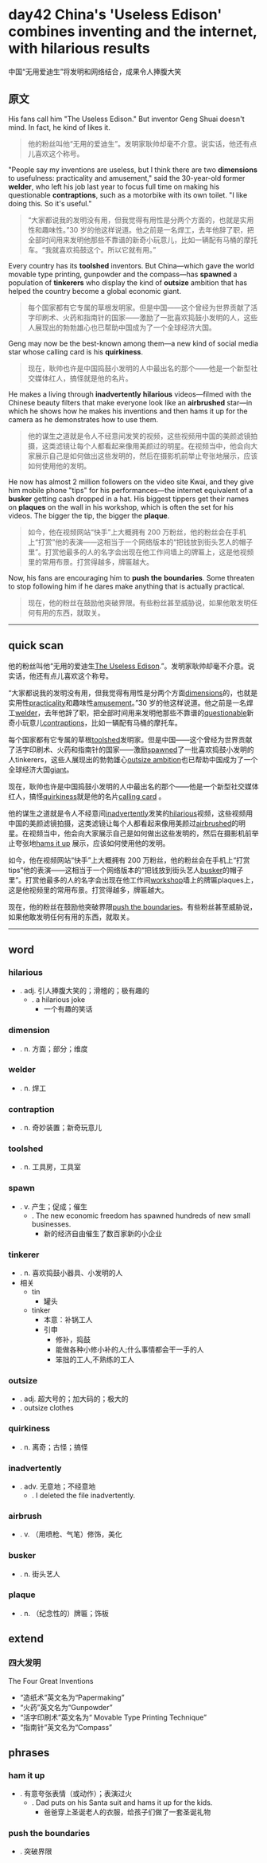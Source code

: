 # day42 China's 'Useless Edison' combines inventing and the internet, with hilarious results
中国“无用爱迪生”将发明和网络结合，成果令人捧腹大笑
## 原文

His fans call him "The Useless Edison." But inventor Geng Shuai doesn't mind. In fact, he kind of likes it.
> 他的粉丝叫他“无用的爱迪生”。发明家耿帅却毫不介意。说实话，他还有点儿喜欢这个称号。


"People say my inventions are useless, but I think there are two **dimensions** to usefulness: practicality and amusement," said the 30-year-old former **welder**, who left his job last year to focus full time on making his questionable **contraptions**, such as a motorbike with its own toilet. "I like doing this. So it's useful."
> “大家都说我的发明没有用，但我觉得有用性是分两个方面的，也就是实用性和趣味性。”30 岁的他这样说道。他之前是一名焊工，去年他辞了职，把全部时间用来发明他那些不靠谱的新奇小玩意儿，比如一辆配有马桶的摩托车。“我就喜欢捣鼓这个。所以它就有用。”


Every country has its **toolshed** inventors. But China—which gave the world movable type printing, gunpowder and the compass—has **spawned** a population of **tinkerers** who display the kind of **outsize** ambition that has helped the country become a global economic giant.
> 每个国家都有它专属的草根发明家。但是中国——这个曾经为世界贡献了活字印刷术、火药和指南针的国家——激励了一批喜欢捣鼓小发明的人，这些人展现出的勃勃雄心也已帮助中国成为了一个全球经济大国。


Geng may now be the best-known among them—a new kind of social media star whose calling card is his **quirkiness**.
> 现在，耿帅也许是中国捣鼓小发明的人中最出名的那个——他是一个新型社交媒体红人，搞怪就是他的名片。


He makes a living through **inadvertently** **hilarious** videos—filmed with the Chinese beauty filters that make everyone look like an **airbrushed** star—in which he shows how he makes his inventions and then hams it up for the camera as he demonstrates how to use them.
> 他的谋生之道就是令人不经意间发笑的视频，这些视频用中国的美颜滤镜拍摄，这类滤镜让每个人都看起来像用美颜过的明星。在视频当中，他会向大家展示自己是如何做出这些发明的，然后在摄影机前举止夸张地展示，应该如何使用他的发明。


He now has almost 2 million followers on the video site Kwai, and they give him mobile phone "tips" for his performances—the internet equivalent of a **busker** getting cash dropped in a hat. His biggest tippers get their names on **plaques** on the wall in his workshop, which is often the set for his videos. The bigger the tip, the bigger the **plaque**.
> 如今，他在视频网站“快手”上大概拥有 200 万粉丝，他的粉丝会在手机上“打赏”他的表演——这相当于一个网络版本的“把钱放到街头艺人的帽子里”。打赏他最多的人的名字会出现在他工作间墙上的牌匾上，这是他视频里的常用布景。打赏得越多，牌匾越大。


Now, his fans are encouraging him to **push** **the** **boundaries**. Some threaten to stop following him if he dares make anything that is actually practical.
> 现在，他的粉丝在鼓励他突破界限。有些粉丝甚至威胁说，如果他敢发明任何有用的东西，就取关。

----
## quick scan


他的粉丝叫他“无用的爱迪生<u>The Useless Edison</u>.”。发明家耿帅却毫不介意。说实话，他还有点儿喜欢这个称号。

“大家都说我的发明没有用，但我觉得有用性是分两个方面<u>dimensions</u>的，也就是实用性<u>practicality</u>和趣味性<u>amusement</u>。”30 岁的他这样说道。他之前是一名焊工<u>welder</u>，去年他辞了职，把全部时间用来发明他那些不靠谱的<u>questionable</u>新奇小玩意儿<u>contraptions</u>，比如一辆配有马桶的摩托车。

每个国家都有它专属的草根<u>toolshed</u>发明家。但是中国——这个曾经为世界贡献了活字印刷术、火药和指南针的国家——激励<u>spawned</u>了一批喜欢捣鼓小发明的人tinkerers，这些人展现出的勃勃雄心<u>outsize ambition</u>也已帮助中国成为了一个全球经济大国<u>giant</u>。

现在，耿帅也许是中国捣鼓小发明的人中最出名的那个——他是一个新型社交媒体红人，搞怪<u>quirkiness</u>就是他的名片<u>calling card</u> 。

他的谋生之道就是令人不经意间<u>inadvertently</u>发笑的<u>hilarious</u>视频，这些视频用中国的美颜滤镜拍摄，这类滤镜让每个人都看起来像用美颜过<u>airbrushed</u>的明星。在视频当中，他会向大家展示自己是如何做出这些发明的，然后在摄影机前举止夸张地<u>hams it up</u> 展示，应该如何使用他的发明。

如今，他在视频网站“快手”上大概拥有 200 万粉丝，他的粉丝会在手机上“打赏tips”他的表演——这相当于一个网络版本的“把钱放到街头艺人<u>busker</u>的帽子里”。打赏他最多的人的名字会出现在他工作间<u>workshop</u>墙上的牌匾plaques上，这是他视频里的常用布景。打赏得越多，牌匾越大。

现在，他的粉丝在鼓励他突破界限<u>push the boundaries</u>。有些粉丝甚至威胁说，如果他敢发明任何有用的东西，就取关。

----
## word
### hilarious
* . adj. 引人捧腹大笑的；滑稽的；极有趣的
    * . a hilarious joke
        * 一个有趣的笑话
### dimension
* . n. 方面；部分；维度
### welder
* . n. 焊工
### contraption
* . n. 奇妙装置；新奇玩意儿
### toolshed
* . n. 工具房，工具室
### spawn
* . v. 产生；促成；催生
    * . The new economic freedom has spawned hundreds of new small businesses.
        * 新的经济自由催生了数百家新的小企业
### tinkerer
* . n. 喜欢捣鼓小器具、小发明的人
* 相关
    * tin
        * 罐头
    * tinker
        * 本意：补锅工人
        * 引申
            * 修补，捣鼓
            * 能做各种小修小补的人;什么事情都会干一手的人
            * 笨拙的工人,不熟练的工人
### outsize
* . adj. 超大号的；加大码的；极大的
* . outsize clothes
### quirkiness
* . n. 离奇；古怪；搞怪
### inadvertently
* . adv. 无意地；不经意地
    * . I deleted the file inadvertently.
### airbrush
* . v. （用喷枪、气笔）修饰，美化
### busker
* . n. 街头艺人
### plaque
* . n. （纪念性的）牌匾；饰板
## extend
### 四大发明
The Four Great Inventions
* “造纸术”英文名为“Papermaking”
* “火药”英文名为“Gunpowder”
* “活字印刷术”英文名为“ Movable Type Printing Technique”
* “指南针”英文名为“Compass”
## phrases
### ham it up
* . 有意夸张表情（或动作）；表演过火
    * . Dad puts on his Santa suit and hams it up for the kids.
        * 爸爸穿上圣诞老人的衣服，给孩子们做了一套圣诞礼物
### push the boundaries
* . 突破界限